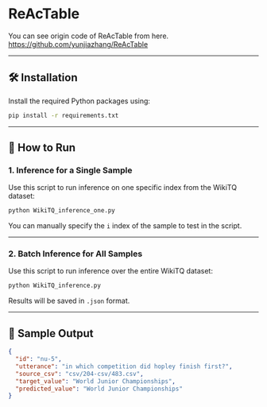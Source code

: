 # ReAcTable

You can see origin code of ReAcTable from here.
https://github.com/yunjiazhang/ReAcTable

---

## 🛠️ Installation

Install the required Python packages using:

```bash
pip install -r requirements.txt
```

---

## 🚀 How to Run

### 1. Inference for a Single Sample

Use this script to run inference on one specific index from the WikiTQ dataset:

```bash
python WikiTQ_inference_one.py
```

You can manually specify the `i` index of the sample to test in the script.

---

### 2. Batch Inference for All Samples

Use this script to run inference over the entire WikiTQ dataset:

```bash
python WikiTQ_inference.py
```

Results will be saved in `.json` format.

---

## 📌 Sample Output

```json
{
  "id": "nu-5",
  "utterance": "in which competition did hopley finish first?",
  "source_csv": "csv/204-csv/483.csv",
  "target_value": "World Junior Championships",
  "predicted_value": "World Junior Championships"
}
```
